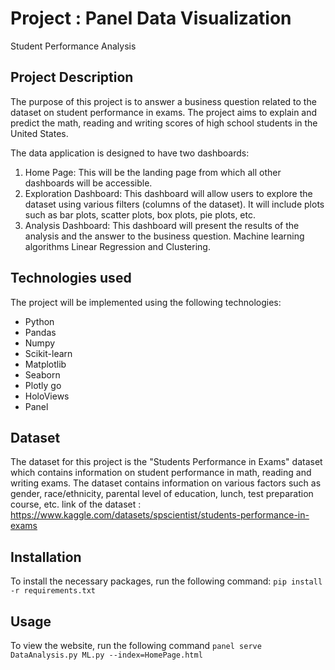 # Project : Panel Data Visualization

Student Performance Analysis

## Project Description

The purpose of this project is to answer a business question related to the dataset on student performance in exams. The project aims to explain and predict the math, reading and writing scores of high school students in the United States. 

The data application is designed to have two dashboards: 

1. Home Page: This will be the landing page from which all other dashboards will be accessible. 
2. Exploration Dashboard: This dashboard will allow users to explore the dataset using various filters (columns of the dataset). It will include plots such as bar plots, scatter plots, box plots, pie plots, etc. 
3. Analysis Dashboard: This dashboard will present the results of the analysis and the answer to the business question. Machine learning algorithms Linear Regression and  Clustering.


## Technologies used

The project will be implemented using the following technologies:

- Python
- Pandas
- Numpy
- Scikit-learn
- Matplotlib
- Seaborn
- Plotly go
- HoloViews
- Panel


## Dataset

The dataset for this project is the "Students Performance in Exams" dataset which contains information on student performance in math, reading and writing exams. The dataset contains information on various factors such as gender, race/ethnicity, parental level of education, lunch, test preparation course, etc.
link of the dataset : https://www.kaggle.com/datasets/spscientist/students-performance-in-exams
  
## Installation
To install the necessary packages, run the following command:
`pip install -r requirements.txt`

## Usage

To view the website, run the following command
`panel serve DataAnalysis.py ML.py --index=HomePage.html`




